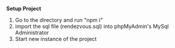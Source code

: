 **Setup Project**
1. Go to the directory and run "npm i"
2. import the sql file (rendezvous.sql) into phpMyAdmin's MySql Administrator
3. Start new instance of the project
